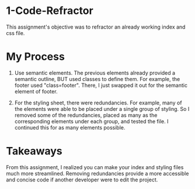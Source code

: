 # 1-Code-Refractor
This assignment's objective was to refractor an already working index and css file. 

# My Process
1. Use semantic elements. The previous elements already provided a semantic outline, BUT used classes to define them. For example, the footer used "class=footer". There, I just swapped it out for the semantic element of footer.

2. For the styling sheet, there were redundancies. For example, many of the elements were able to be placed under a single group of styling. So I removed some of the redundancies, placed as many as the corresponding elements under each group, and tested the file. I continued this for as many elements possible. 

# Takeaways

From this assignment, I realized you can make your index and styling files much more streamlined. Removing redundancies provide a more accessible and concise code if another developer were to edit the project. 
